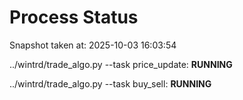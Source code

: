 # Process Status

Snapshot taken at: 2025-10-03 16:03:54

../wintrd/trade_algo.py --task price_update: **RUNNING**

../wintrd/trade_algo.py --task buy_sell: **RUNNING**

